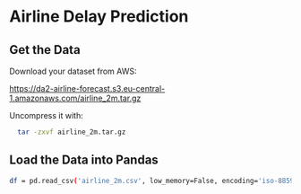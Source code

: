 # Airline Delay Prediction

## Get the Data

Download your dataset from AWS:

https://da2-airline-forecast.s3.eu-central-1.amazonaws.com/airline_2m.tar.gz

Uncompress it with:

``` bash
  tar -zxvf airline_2m.tar.gz
```

## Load the Data into Pandas

``` bash
df = pd.read_csv('airline_2m.csv', low_memory=False, encoding='iso-8859-1', nrows=1000000)
```

